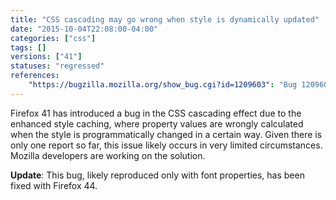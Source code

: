 ```yaml
---
title: "CSS cascading may go wrong when style is dynamically updated"
date: "2015-10-04T22:08:00-04:00"
categories: ["css"]
tags: []
versions: ["41"]
statuses: "regressed"
references:
    "https://bugzilla.mozilla.org/show_bug.cgi?id=1209603": "Bug 1209603 - specific combinations of em units and dynamic style changes can cause incorrect values of font properties"
---
```

Firefox 41 has introduced a bug in the CSS cascading effect due to the enhanced style caching, where property values are wrongly calculated when the style is programmatically changed in a certain way. Given there is only one report so far, this issue likely occurs in very limited circumstances. Mozilla developers are working on the solution.

**Update**: This bug, likely reproduced only with font properties, has been fixed with Firefox 44.
